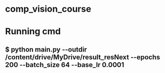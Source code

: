 # comp_vision_course
# Running cmd
## $ python main.py  --outdir /content/drive/MyDrive/result_resNext --epochs 200 --batch_size 64 --base_lr 0.0001
